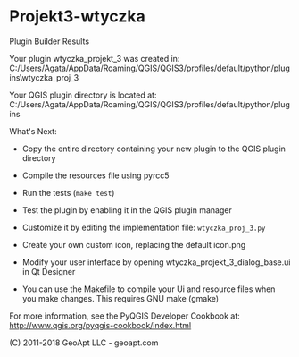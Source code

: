 # Projekt3-wtyczka
Plugin Builder Results

Your plugin wtyczka_projekt_3 was created in:
    C:/Users/Agata/AppData/Roaming/QGIS/QGIS3/profiles/default/python/plugins\wtyczka_proj_3

Your QGIS plugin directory is located at:
    C:/Users/Agata/AppData/Roaming/QGIS/QGIS3/profiles/default/python/plugins

What's Next:

  * Copy the entire directory containing your new plugin to the QGIS plugin
    directory

  * Compile the resources file using pyrcc5

  * Run the tests (``make test``)

  * Test the plugin by enabling it in the QGIS plugin manager

  * Customize it by editing the implementation file: ``wtyczka_proj_3.py``

  * Create your own custom icon, replacing the default icon.png

  * Modify your user interface by opening wtyczka_projekt_3_dialog_base.ui in Qt Designer

  * You can use the Makefile to compile your Ui and resource files when
    you make changes. This requires GNU make (gmake)

For more information, see the PyQGIS Developer Cookbook at:
http://www.qgis.org/pyqgis-cookbook/index.html

(C) 2011-2018 GeoApt LLC - geoapt.com
